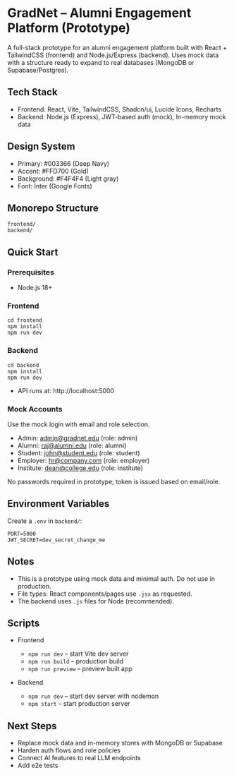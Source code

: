 # GradNet – Alumni Engagement Platform (Prototype)

A full-stack prototype for an alumni engagement platform built with React + TailwindCSS (frontend) and Node.js/Express (backend). Uses mock data with a structure ready to expand to real databases (MongoDB or Supabase/Postgres).

## Tech Stack
- Frontend: React, Vite, TailwindCSS, Shadcn/ui, Lucide Icons, Recharts
- Backend: Node.js (Express), JWT-based auth (mock), In-memory mock data

## Design System
- Primary: #003366 (Deep Navy)
- Accent: #FFD700 (Gold)
- Background: #F4F4F4 (Light gray)
- Font: Inter (Google Fonts)
  

## Monorepo Structure
```
frontend/
backend/
```

## Quick Start

### Prerequisites
- Node.js 18+

### Frontend
```
cd frontend
npm install
npm run dev
```


### Backend
```
cd backend
npm install
npm run dev
```
- API runs at: http://localhost:5000

### Mock Accounts
Use the mock login with email and role selection.
- Admin: admin@gradnet.edu (role: admin)
- Alumni: raj@alumni.edu (role: alumni)
- Student: john@student.edu (role: student)
- Employer: hr@company.com (role: employer)
- Institute: dean@college.edu (role: institute)

No passwords required in prototype; token is issued based on email/role.

## Environment Variables
Create a `.env` in `backend/`:
```
PORT=5000
JWT_SECRET=dev_secret_change_me
```

## Notes
- This is a prototype using mock data and minimal auth. Do not use in production.
- File types: React components/pages use `.jsx` as requested.
- The backend uses `.js` files for Node (recommended).
  

## Scripts

- Frontend
  - `npm run dev` – start Vite dev server
  - `npm run build` – production build
  - `npm run preview` – preview built app

- Backend
  - `npm run dev` – start dev server with nodemon
  - `npm start` – start production server

## Next Steps
- Replace mock data and in-memory stores with MongoDB or Supabase
- Harden auth flows and role policies
- Connect AI features to real LLM endpoints
- Add e2e tests
